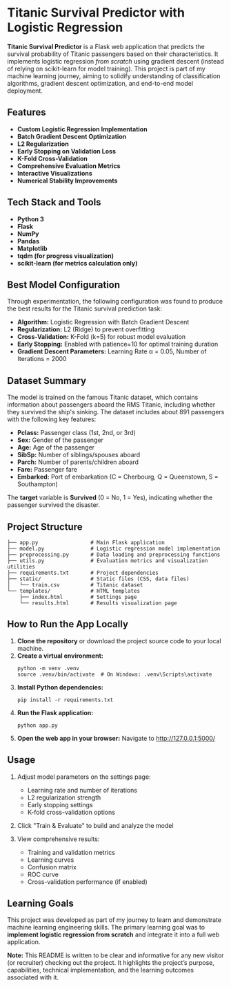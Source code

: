 # Titanic Survival Predictor with Logistic Regression

**Titanic Survival Predictor** is a Flask web application that predicts the survival probability of Titanic passengers
based on their characteristics. It implements logistic regression _from scratch_ using gradient descent (instead of
relying on scikit-learn for model training). This project is part of my machine learning journey, aiming to solidify
understanding of classification algorithms, gradient descent optimization, and end-to-end model deployment.

## Features

* **Custom Logistic Regression Implementation**
* **Batch Gradient Descent Optimization**
* **L2 Regularization**
* **Early Stopping on Validation Loss**
* **K-Fold Cross-Validation**
* **Comprehensive Evaluation Metrics**
* **Interactive Visualizations**
* **Numerical Stability Improvements**

## Tech Stack and Tools

* **Python 3**
* **Flask**
* **NumPy**
* **Pandas**
* **Matplotlib**
* **tqdm (for progress visualization)**
* **scikit-learn (for metrics calculation only)**

## Best Model Configuration

Through experimentation, the following configuration was found to produce the best results for the Titanic survival
prediction task:

* **Algorithm:** Logistic Regression with Batch Gradient Descent
* **Regularization:** L2 (Ridge) to prevent overfitting
* **Cross-Validation:** K-Fold (k=5) for robust model evaluation
* **Early Stopping:** Enabled with patience=10 for optimal training duration
* **Gradient Descent Parameters:** Learning Rate α = 0.05, Number of Iterations = 2000

## Dataset Summary

The model is trained on the famous Titanic dataset, which contains information about passengers aboard the RMS Titanic,
including whether they survived the ship's sinking. The dataset includes about 891 passengers with the following key
features:

* **Pclass:** Passenger class (1st, 2nd, or 3rd)
* **Sex:** Gender of the passenger
* **Age:** Age of the passenger
* **SibSp:** Number of siblings/spouses aboard
* **Parch:** Number of parents/children aboard
* **Fare:** Passenger fare
* **Embarked:** Port of embarkation (C = Cherbourg, Q = Queenstown, S = Southampton)

The **target** variable is **Survived** (0 = No, 1 = Yes), indicating whether the passenger survived the disaster.

## Project Structure

```
├── app.py                 # Main Flask application
├── model.py               # Logistic regression model implementation
├── preprocessing.py       # Data loading and preprocessing functions
├── utils.py               # Evaluation metrics and visualization utilities
├── requirements.txt       # Project dependencies
├── static/                # Static files (CSS, data files)
│   └── train.csv          # Titanic dataset
└── templates/             # HTML templates
    ├── index.html         # Settings page
    └── results.html       # Results visualization page
```

## How to Run the App Locally

1. **Clone the repository** or download the project source code to your local machine.
2. **Create a virtual environment:**
   ```
   python -m venv .venv
   source .venv/bin/activate  # On Windows: .venv\Scripts\activate
   ```
3. **Install Python dependencies:**
   ```
   pip install -r requirements.txt
   ```
4. **Run the Flask application:**
   ```
   python app.py
   ```
5. **Open the web app in your browser:** Navigate to http://127.0.0.1:5000/

## Usage

1. Adjust model parameters on the settings page:
    - Learning rate and number of iterations
    - L2 regularization strength
    - Early stopping settings
    - K-fold cross-validation options

2. Click "Train & Evaluate" to build and analyze the model

3. View comprehensive results:
    - Training and validation metrics
    - Learning curves
    - Confusion matrix
    - ROC curve
    - Cross-validation performance (if enabled)

## Learning Goals

This project was developed as part of my journey to learn and demonstrate machine learning engineering skills. The
primary learning goal was to **implement logistic regression from scratch** and integrate it into a full web
application.

**Note:** This README is written to be clear and informative for any new visitor (or recruiter) checking out the
project. It highlights the project’s purpose, capabilities, technical implementation, and the learning outcomes
associated with it.